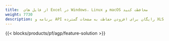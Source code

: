 ```yaml
---
title:  از فایل های Excel در Windows، Linux و macOS محافظت کنید
weight: 7730
description: برنامه و API رایگان برای افزودن حفاظت به صفحات گسترده XLS، XLSX و ODS
---
```

{{< blocks/products/pf/agp/feature-solution >}} 

